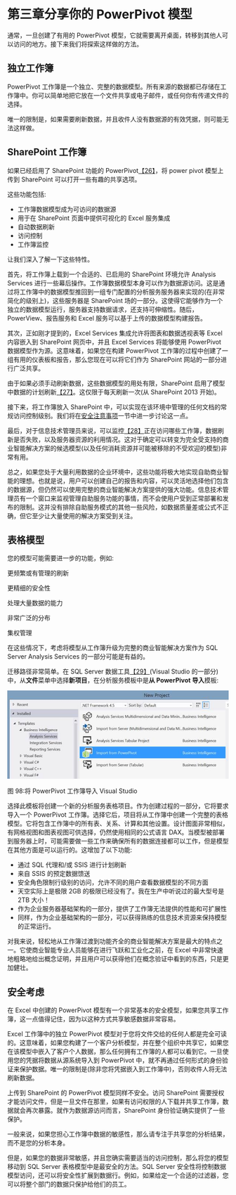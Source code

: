# 第三章分享你的 PowerPivot 模型

通常，一旦创建了有用的 PowerPivot 模型，它就需要离开桌面，转移到其他人可以访问的地方。接下来我们将探索这样做的方法。

## 独立工作簿

PowerPivot 工作簿是一个独立、完整的数据模型。所有来源的数据都已存储在工作簿中。你可以简单地把它放在一个文件共享或电子邮件，或任何你有传递文件的选择。

唯一的限制是，如果需要刷新数据，并且收件人没有数据源的有效凭据，则可能无法这样做。

## SharePoint 工作簿

如果已经启用了 SharePoint 功能的 PowerPivot[【26】](6.html#_ftn26)，将 power pivot 模型上传到 SharePoint 可以打开一些有趣的共享选项。

这些功能包括:

*   工作簿数据模型成为可访问的数据源
*   用于在 SharePoint 页面中提供可视化的 Excel 服务集成
*   自动数据刷新
*   访问控制
*   工作簿监控

让我们深入了解一下这些特性。

首先，将工作簿上载到一个合适的、已启用的 SharePoint 环境允许 Analysis Services 进行一些幕后操作。工作簿数据模型本身可以作为数据源访问。这是通过将工作簿中的数据模型推回到一组专门配置的分析服务服务器来实现的(在非常简化的级别上)，这些服务器是 SharePoint 场的一部分。这使得它能够作为一个独立的数据模型运行，服务器支持数据请求，还支持可伸缩性。随后，PowerView、报告服务和 Excel 服务可以基于上传的数据模型构建报告。

其次，正如刚才提到的，Excel Services 集成允许将图表和数据透视表等 Excel 内容嵌入到 SharePoint 网页中，并且 Excel Services 将能够使用 PowerPivot 数据模型作为源。这意味着，如果您在构建 PowerPivot 工作簿的过程中创建了一组有用的仪表板和报告，那么您现在可以将它们作为 SharePoint 网站的一部分进行广泛共享。

由于如果必须手动刷新数据，这些数据模型的用处有限，SharePoint 启用了模型中数据的计划刷新[【27】](6.html#_ftn27)。这仅限于每天刷新一次(从 SharePoint 2013 开始)。

接下来，将工作簿放入 SharePoint 中，可以实现在该环境中管理的任何文档的常规访问控制级别。我们将在[安全注意事项](#_Security_considerations)一节中进一步讨论这一点。

最后，对于信息技术管理员来说，可以监控[【28】](6.html#_ftn28)正在访问哪些工作簿，数据刷新是否失败，以及服务器资源的利用情况。这对于确定可以转变为完全受支持的商业智能解决方案的候选模型(以及任何消耗资源并可能被移除的不受欢迎的模型)非常有用。

总之，如果您处于大量利用数据的企业环境中，这些功能将极大地实现自助商业智能的理想。也就是说，用户可以创建自己的报告和内容，可以灵活地选择他们包含的数据源，但仍然可以使用完整的商业智能解决方案提供的强大功能。信息技术管理员有一个窗口来监视管理自助服务功能的事情，而不会使用户受到正常部署和发布的限制。这并没有排除自助服务模式的其他一些风险，如数据质量差或公式不正确，但它至少让大量使用的解决方案受到关注。

## 表格模型

您的模型可能需要进一步的功能，例如:

更频繁或有管理的刷新

更精细的安全性

处理大量数据的能力

非常广泛的分布

集权管理

在这些情况下，考虑将模型从工作簿升级为完整的商业智能解决方案作为 SQL Server Analysis Services 的一部分可能是有益的。

迁移路径非常简单。在 SQL Server 数据工具[【29】](6.html#_ftn29)(Visual Studio 的一部分)中，从**文件**菜单中选择**新项目**，在分析服务模板中是**从 PowerPivot 导入**模板:

![](img/image099.jpg)

图 98:将 PowerPivot 工作簿导入 Visual Studio

选择此模板将创建一个新的分析服务表格项目。作为创建过程的一部分，它将要求导入一个 PowerPivot 工作簿。选择它后，项目将从工作簿中创建一个完整的表格模型。它将包含工作簿中的所有表、关系、计算和其他设置。设计图面非常相似，有网格视图和图表视图可供选择，仍然使用相同的公式语言 DAX。当模型被部署到服务器上时，可能需要做一些工作来确保所有的数据连接都可以工作，但是模型在其他方面是可以运行的。这增加了以下功能:

*   通过 SQL 代理和/或 SSIS 进行计划刷新
*   来自 SSIS 的预定数据馈送
*   安全角色限制行级别的访问，允许不同的用户查看数据模型的不同方面
*   天空实际上是极限 2GB 的极限已经没有了。我在生产中听说过的最大型号是 2TB 大小！
*   作为企业服务器基础架构的一部分，提供了工作簿无法提供的性能和可扩展性
*   同样，作为企业基础架构的一部分，可以获得熟练的信息技术资源来保持模型的正常运行。

对我来说，轻松地从工作簿过渡到功能齐全的商业智能解决方案是最大的特点之一。它使商业智能专业人员能够在进行飞跃和工业化之前，在 Excel 中非常快速地粗略地给出概念证明，并且用户可以获得他们在概念验证中看到的东西，只是更加健壮。

## 安全考虑

在 Excel 中创建的 PowerPivot 模型有一个非常基本的安全模型，如果您共享工作簿，这一点值得记住，因为以这种方式共享敏感数据非常容易。

Excel 工作簿中的独立 PowerPivot 模型对于您将文件交给的任何人都是完全可读的。这意味着，如果您构建了一个客户分析模型，并在整个组织中共享它，如果您在该模型中嵌入了客户个人数据，那么任何拥有工作簿的人都可以看到它。一旦使用您的凭据将数据从源系统导入到 PowerPivot 中，就不再通过任何形式的身份验证来保护数据。唯一的限制是(除非您将凭据嵌入到工作簿中)，否则收件人将无法刷新数据。

上传到 SharePoint 的 PowerPivot 模型同样不安全。访问 SharePoint 需要授权才能访问文件，但是一旦文件在那里，如果有访问权限的人下载并共享工作簿，数据就会再次暴露。就作为数据源访问而言，SharePoint 身份验证确实提供了一些保护。

一般来说，如果您担心工作簿中数据的敏感性，那么请专注于共享您的分析结果，而不是您的分析本身。

但是，如果您的数据非常敏感，并且您确实需要适当的访问控制，那么将您的模型移动到 SQL Server 表格模型中是最安全的方法。SQL Server 安全性将控制数据模型访问，还可以将安全性扩展到数据行。例如，如果给定一个合适的过滤器，您可以将整个部门的数据只保护给他们的员工。